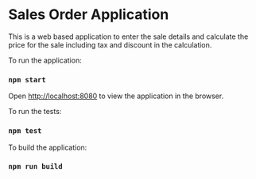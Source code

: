 # Sales Order Application

This is a web based application to enter the sale details and calculate the price for the sale including tax and discount in the calculation.

To run the application:

### `npm start`

Open [http://localhost:8080](http://localhost:8080) to view the application in the browser.

To run the tests:

### `npm test`

To build the application:

### `npm run build`
